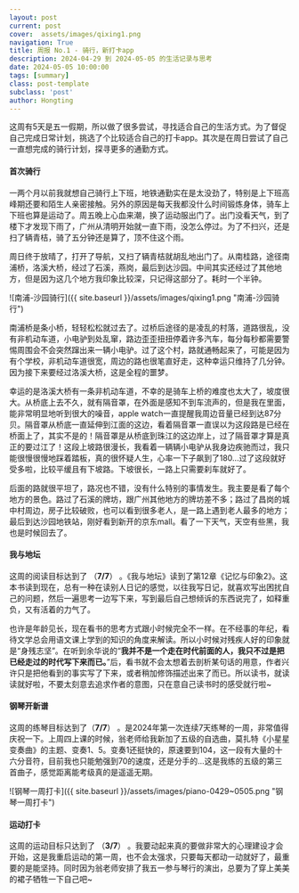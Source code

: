 ```yaml
---
layout: post
current: post
cover:  assets/images/qixing1.png
navigation: True
title: 周报 No.1 - 骑行，新打卡app
description: 2024-04-29 到 2024-05-05 的生活记录与思考
date: 2024-05-05 10:00:00
tags: [summary]
class: post-template
subclass: 'post'
author: Hongting
---
```


这周有5天是五一假期，所以做了很多尝试，寻找适合自己的生活方式。为了督促自己完成日常计划，挑选了个比较适合自己的打卡app。其次是在周日尝试了自己一直想完成的骑行计划，探寻更多的通勤方式。

#### 首次骑行

一两个月以前我就想自己骑行上下班，地铁通勤实在是太没劲了，特别是上下班高峰期还要和陌生人亲密接触。另外的原因是每天我都没什么时间锻炼身体，骑车上下班也算是运动了。周五晚上心血来潮，换了运动服出门了。出门没看天气，到了楼下才发现下雨了，广州从清明开始就一直下雨，没怎么停过。为了不扫兴，还是扫了辆青桔，骑了五分钟还是算了，顶不住这个雨。

周日终于放晴了，打开了导航，又扫了辆青桔就胡乱地出门了。从南桂路，途径南浦桥，洛溪大桥，经过了石溪，燕岗，最后到达沙园。中间其实还经过了其他地方，但是因为这几个地方我印象比较深，只记得这部分了。耗时一个半钟。

![南浦-沙园骑行]({{ site.baseurl }}/assets/images/qixing1.png "南浦-沙园骑行")

南浦桥是条小桥，轻轻松松就过去了。过桥后途径的是凌乱的村落，道路很乱，没有非机动车道，小电驴到处乱窜，路边歪歪扭扭停着许多汽车，每分每秒都需要警惕周围会不会突然蹿出来一辆小电驴。过了这个村，路就通畅起来了，可能是因为有个学校，非机动车道很宽，周边的路也很笔直好走，这种幸运只维持了几分钟。因为接下来要经过洛溪大桥，这是全程的噩梦。

幸运的是洛溪大桥有一条非机动车道，不幸的是骑车上桥的难度也太大了，坡度很大。从桥底上去不久，就有隔音罩，在外面是感知不到车流声的，但是我在里面，能非常明显地听到很大的噪音，apple watch一直提醒我周边音量已经到达87分贝。隔音罩从桥底一直延伸到江面的这边，看着隔音罩一直误以为这段路是已经在桥面上了，其实不是的！隔音罩是从桥底到珠江的这边岸上，过了隔音罩才算是真正的要过江了！这段上坡路很漫长，我看着一辆辆小电驴从我身边疾驰而过，我只能很慢很慢地踩着踏板，真的很怀疑人生，心率一下子飙到了180...过了这段就好受多啦，比较平缓且有下坡路。下坡很长，一路上只需要刹车就好了。

后面的路就很平坦了，路况也不错，没有什么特别的事情发生。我主要是看了每个地方的景色。路过了石溪的牌坊，跟广州其他地方的牌坊差不多；路过了昌岗的城中村周边，房子比较破败，也可以看到很多老人，是一路上遇到老人最多的地方；最后到达沙园地铁站，刚好看到新开的京东mall。看了一下天气，天空有些黑，我也是时候回去了。


#### 我与地坛
这周的阅读目标达到了 （**7/7**） 。《我与地坛》读到了第12章《记忆与印象2》。这本书读到现在，总有一种在读别人日记的感觉，以往我写日记，就喜欢写出困扰自己的问题，然后一遍思考一边写下来，写到最后自己想倾诉的东西说完了，如释重负，又有活着的力气了。

也许是年龄见长，现在看书的思考方式跟小时候完全不一样。在不经事的年纪，看待文学总会用语文课上学到的知识的角度来解读。所以小时候对残疾人好的印象就是“身残志坚”。在听到余华说的“**我并不是一个走在时代前面的人，我只不过是把已经走过的时代写下来而已。**”后，看书就不会太想着去剖析某句话的用意，作者兴许只是把他看到的事实写了下来，或者稍加修饰描述出来了而已。所以读书，就读读就好啦，不要太刻意去追求作者的意图，只在意自己读书时的感受就行啦~

#### 钢琴开新谱
这周的练琴目标达到了（**7/7**） 。是2024年第一次连续7天练琴的一周，非常值得庆祝一下。上周四上课的时候，翁老师给我新加了五级的自选曲，莫扎特《小星星变奏曲》的主题、变奏1、5。变奏1还挺快的，原速要到104，这一段有大量的十六分音符，目前我也只能勉强到70的速度，还是分手的...这是我练的五级的第三首曲子，感觉距离能考级真的是遥遥无期。

![钢琴一周打卡]({{ site.baseurl }}/assets/images/piano-0429~0505.png "钢琴一周打卡")

#### 运动打卡 
这周的运动目标只达到了 （**3/7**） 。我要动起来真的要做非常大的心理建设才会开始，这是我重启运动的第一周，也不会太强求，只要每天都动一动就好了，最重要的是能坚持。同时因为翁老师安排了我五一参与琴行的演出，总要为了穿上美美的裙子牺牲一下自己吧~